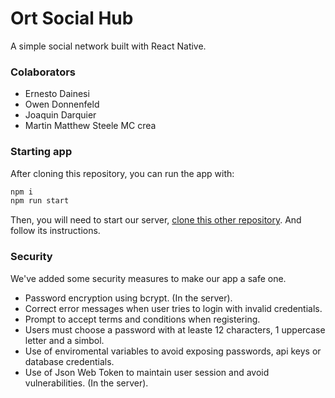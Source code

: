 # Ort Social Hub

A simple social network built with React Native.

### Colaborators

- Ernesto Dainesi
- Owen Donnenfeld
- Joaquin Darquier
- Martin Matthew Steele MC crea

### Starting app

After cloning this repository, you can run the app with:

```bash
npm i
npm run start
```

Then, you will need to start our server, [clone this other repository](https://github.com/ErneDainesi/OrtSocialHubServer).
And follow its instructions.

### Security

We've added some security measures to make our app a safe one.

- Password encryption using bcrypt. (In the server).
- Correct error messages when user tries to login with invalid credentials.
- Prompt to accept terms and conditions when registering.
- Users must choose a password with at leaste 12 characters, 1 uppercase letter and a simbol.
- Use of enviromental variables to avoid exposing passwords, api keys or database credentials.
- Use of Json Web Token to maintain user session and avoid vulnerabilities. (In the server).
